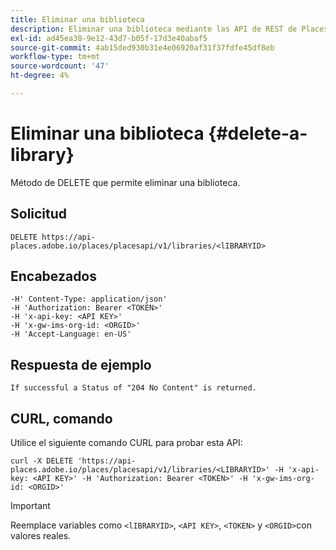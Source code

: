 ```yaml
---
title: Eliminar una biblioteca
description: Eliminar una biblioteca mediante las API de REST de Places.
exl-id: ad45ea38-9e12-43d7-b05f-17d3e40abaf5
source-git-commit: 4ab15ded930b31e4e06920af31f37fdfe45df8eb
workflow-type: tm+mt
source-wordcount: '47'
ht-degree: 4%

---
```


# Eliminar una biblioteca {#delete-a-library}

Método de DELETE que permite eliminar una biblioteca.

## Solicitud

```text
DELETE https://api-places.adobe.io/places/placesapi/v1/libraries/<lIBRARYID>
```

## Encabezados

```text
-H' Content-Type: application/json'  
-H 'Authorization: Bearer <TOKEN>'  
-H 'x-api-key: <API KEY>'  
-H 'x-gw-ims-org-id: <ORGID>'  
-H 'Accept-Language: en-US'
```

## Respuesta de ejemplo

```text
If successful a Status of "204 No Content" is returned.
```

## CURL, comando

Utilice el siguiente comando CURL para probar esta API:

```text
curl -X DELETE 'https://api-places.adobe.io/places/placesapi/v1/libraries/<LIBRARYID>' -H 'x-api-key: <API KEY>' -H 'Authorization: Bearer <TOKEN>' -H 'x-gw-ims-org-id: <ORGID>'
```

>[!IMPORTANT]
>
>Reemplace variables como `<lIBRARYID>`, `<API KEY>`, `<TOKEN>` y `<ORGID>`con valores reales.
